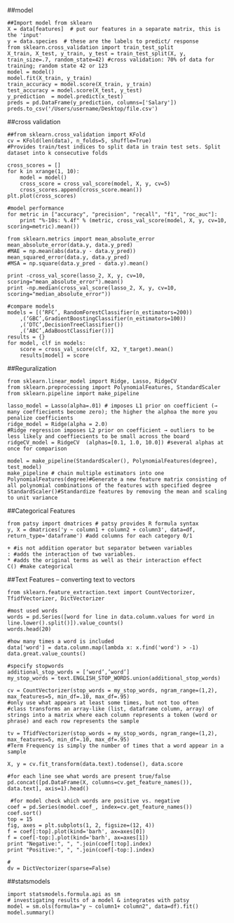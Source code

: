 ##model

    ##Import model from sklearn
    X = data[features]  # put our features in a separate matrix, this is the 'input'
    y = data.species  # these are the labels to predict/ response
    from sklearn.cross_validation import train_test_split
    X_train, X_test, y_train, y_test = train_test_split(X, y, train_size=.7, random_state=42) #cross validation: 70% of data for training; random state 42 or 123
    model = model()
    model.fit(X_train, y_train)
    train_accuracy = model.score(X_train, y_train)
    test_accuracy = model.score(X_test, y_test)
    y_prediction  = model.predict(x_test)
    preds = pd.DataFrame(y_prediction, columns=['Salary'])
    preds.to_csv('/Users/username/Desktop/file.csv')

##cross validation

    ##from sklearn.cross_validation import KFold
    cv = KFold(len(data), n_folds=5, shuffle=True)
    #Provides train/test indices to split data in train test sets. Split dataset into k consecutive folds 

    cross_scores = []
    for k in xrange(1, 10):
        model = model()
        cross_score = cross_val_score(model, X, y, cv=5)
        cross_scores.append(cross_score.mean())
    plt.plot(cross_scores)

    #model performance
    for metric in ["accuracy", "precision", "recall", "f1", "roc_auc"]:
        print "%-10s: %.4f" % (metric, cross_val_score(model, X, y, cv=10, scoring=metric).mean())

    from sklearn.metrics import mean_absolute_error
    mean_absolute_error(data.y, data.y_pred)
    #MAE = np.mean(abs(data.y - data.y_pred))
    mean_squared_error(data.y, data.y_pred)
    #MSA = np.square(data.y_pred - data.y).mean()

    print -cross_val_score(lasso_2, X, y, cv=10, scoring="mean_absolute_error").mean()
    print -np.median(cross_val_score(lasso_2, X, y, cv=10, scoring="median_absolute_error"))

    #compare models
    models = [(‘RFC’, RandomForestClassifier(n_estimators=200))
        ,(‘GBC’,GradientBoostingClassifier(n_estimators=100))
        ,(‘DTC’,DecisionTreeClassifier())
        ,(‘ABC’,AdaBoostClassifier())]
    results = {}
    for model, clf in models:
        score = cross_val_score(clf, X2, Y_target).mean()
        results[model] = score
        
##Reguralization 

    from sklearn.linear_model import Ridge, Lasso, RidgeCV
    from sklearn.preprocessing import PolynomialFeatures, StandardScaler
    from sklearn.pipeline import make_pipeline

    lasso_model = Lasso(alpha=.01) # imposes L1 prior on coefficient (→ many coeffiecients become zero); the higher the alphoa the more you penalize coefficients
    ridge_model = Ridge(alpha = 2.0)
    #Ridge regression imposes L2 prior on coefficient → outliers to be less likely and coeffiecients to be small across the board
    ridgeCV_model = RidgeCV  (alphas=[0.1, 1.0, 10.0]) #several alphas at once for comparison

    model = make_pipeline(StandardScaler(), PolynomialFeatures(degree), test_model)
    make_pipeline # chain multiple estimators into one
    PolynomialFeatures(degree)#Generate a new feature matrix consisting of all polynomial combinations of the features with specified degree
    StandardScaler()#Standardize features by removing the mean and scaling to unit variance
    
##Categorical Features

    from patsy import dmatrices # patsy provides R formula syntax
    y, X = dmatrices('y ~ column1 + column2 + column3', data=df, return_type='dataframe') #add columns for each category 0/1

    + #is not addition operator but separator between variables
    : #adds the interaction of two variables.
    * #adds the original terms as well as their interaction effect
    C() #make categorical

##Text Features – converting text to vectors

    from sklearn.feature_extraction.text import CountVectorizer, TfidfVectorizer, DictVectorizer

    #most used words
    words = pd.Series([word for line in data.column.values for word in line.lower().split()]).value_counts()
    words.head(20)

    #how many times a word is included
    data['word'] = data.column.map(lambda x: x.find('word') > -1)
    data.great.value_counts()

    #specify stopwords
    additional_stop_words = [‘word’,’word’]
    my_stop_words = text.ENGLISH_STOP_WORDS.union(additional_stop_words)

    cv = CountVectorizer(stop_words = my_stop_words, ngram_range=(1,2), max_features=5, min_df=.10, max_df=.95)
    #only use what appears at least some times, but not too often
    #class transforms an array-like (list, dataframe column, array) of strings into a matrix where each column represents a token (word or phrase) and each row represents the sample

    tv = TfidfVectorizer(stop_words = my_stop_words, ngram_range=(1,2), max_features=5, min_df=.10, max_df=.95)
    #Term Frequency is simply the number of times that a word appear in a sample

    X, y = cv.fit_transform(data.text).todense(), data.score

    #for each line see what words are present true/false
    pd.concat([pd.DataFrame(X, columns=cv.get_feature_names()), data.text], axis=1).head()

     #for model check which words are positive vs. negative
    coef = pd.Series(model.coef_, index=cv.get_feature_names())
    coef.sort()
    top = 15
    fig, axes = plt.subplots(1, 2, figsize=(12, 4))
    f = coef[:top].plot(kind='barh', ax=axes[0])
    f = coef[-top:].plot(kind='barh', ax=axes[1])
    print "Negative:", ", ".join(coef[:top].index)
    print "Positive:", ", ".join(coef[-top:].index)

    #
    dv = DictVectorizer(sparse=False)

##statsmodels

    import statsmodels.formula.api as sm
    # investigating results of a model & integrates with patsy
    model = sm.ols(formula="y ~ column1+ column2", data=df).fit()
    model.summary()


